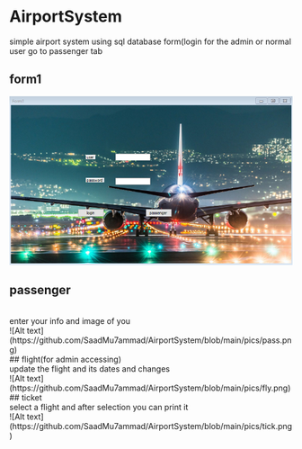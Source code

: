 # AirportSystem
simple airport system using sql database
form(login for the admin or normal user go to passenger tab
## form1

![Alt text](https://github.com/SaadMu7ammad/AirportSystem/blob/main/pics/form1.png)


## passenger
<br>
enter your info and image of you
<br>
![Alt text](https://github.com/SaadMu7ammad/AirportSystem/blob/main/pics/pass.png)
<br>
## flight(for admin accessing)
<br>
update the flight and its dates and changes
<br>
![Alt text](https://github.com/SaadMu7ammad/AirportSystem/blob/main/pics/fly.png)
<br>
## ticket
<br>
select a flight and after selection you can print it
<br>
![Alt text](https://github.com/SaadMu7ammad/AirportSystem/blob/main/pics/tick.png)


